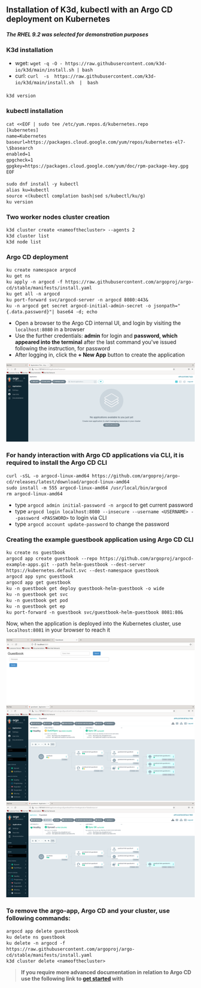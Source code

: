 ## Installation of K3d, kubectl with an Argo CD deployment on Kubernetes
##### *The RHEL 9.2 was selected for demonstration purposes*   

### K3d installation
 - wget:
 `wget -q -O - https://raw.githubusercontent.com/k3d-io/k3d/main/install.sh | bash`
  - curl:
 `curl  -s  https://raw.githubusercontent.com/k3d-io/k3d/main/install.sh  |  bash`
 ####
    k3d version

### kubectl installation

    cat <<EOF | sudo tee /etc/yum.repos.d/kubernetes.repo
    [kubernetes]
    name=Kubernetes
    baseurl=https://packages.cloud.google.com/yum/repos/kubernetes-el7-\$basearch
    enabled=1
    gpgcheck=1
    gpgkey=https://packages.cloud.google.com/yum/doc/rpm-package-key.gpg
    EOF

    sudo dnf install -y kubectl
    alias ku=kubectl
    source <(kubectl complation bash|sed s/kubectl/ku/g)
    ku version
### Two worker nodes cluster creation

    k3d cluster create <nameofthecluster> --agents 2
    k3d cluster list
    k3d node list
    
### Argo CD deployment

    ku create namespace argocd
    ku get ns
    ku apply -n argocd -f https://raw.githubusercontent.com/argoproj/argo-cd/stable/manifests/install.yaml
    ku get all -n argocd
    ku port-forward svc/argocd-server -n argocd 8080:443&
    ku -n argocd get secret argocd-initial-admin-secret -o jsonpath="{.data.password}"| base64 -d; echo
  - Open a browser to the Argo CD internal UI, and login by visiting the `localhost:8080` in a browser 
  - Use the further credentials: **admin** for login and **password, which appeared into the terminal** after the last command you've issued following the instruction, for password
  - After logging in, click the **+ New App** button to create the application
  
  ![argocd](/argocd.png)
 
 ### For handy interaction with Argo CD applications via CLI, it is required to install the Argo CD CLI
 
    curl -sSL -o argocd-linux-amd64 https://github.com/argoproj/argo-cd/releases/latest/download/argocd-linux-amd64
    sudo install -m 555 argocd-linux-amd64 /usr/local/bin/argocd
    rm argocd-linux-amd64
   
   - type `argocd admin initial-password -n argocd` to get current password
   - type `argocd login localhost:8080 --insecure --username <USERNAME> --password <PASSWORD>` to login via CLI
   - type `argocd account update-password` to change the password
   
   ### Creating the example guestbook application using Argo CD CLI

    ku create ns guestbook
    argocd app create guestbook --repo https://github.com/argoproj/argocd-example-apps.git --path helm-guestbook --dest-server https://kubernetes.default.svc --dest-namespace guestbook
    argocd app sync guestbook
    argocd app get guestbook
    ku -n guestbook get deploy guestbook-helm-guestbook -o wide
    ku -n guestbook get svc
    ku -n guestbook get pod
    ku -n guestbook get ep
    ku port-forward -n guestbook svc/guestbook-helm-guestbook 8081:80&
    
  Now, when the application is deployed into the Kubernetes cluster, use `localhost:8081` in your browser to reach it
  
  ![guestbook](/guestbook1.png)
  ![guestbook](/guestbook.png)
  ![guestbook](/guestbook2.png)
  
### To remove the argo-app, Argo CD and your cluster, use following commands:

    argocd app delete guestbook
    ku delete ns guestbook
    ku delete -n argocd -f https://raw.githubusercontent.com/argoproj/argo-cd/stable/manifests/install.yaml
    k3d cluster delete <nameofthecluster>


> **If you require more advanced documentation in relation to Argo CD use the following link to [get started](https://argo-cd.readthedocs.io/en/stable/getting_started/) with**
